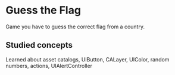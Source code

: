# Guess the Flag

Game you have to guess the correct flag from a country.

## Studied concepts

Learned about asset catalogs, UIButton, CALayer, UIColor, random numbers, actions, UIAlertController
